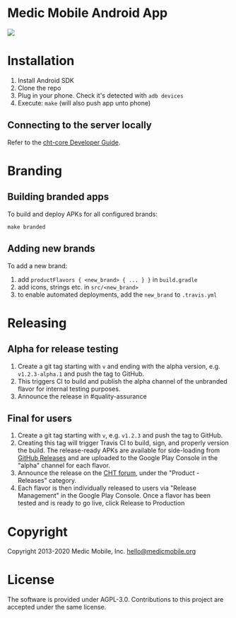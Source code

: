 Medic Mobile Android App
========================

<a href="https://travis-ci.org/medic/medic-android"><img src="https://travis-ci.org/medic/medic-android.svg"/></a>

# Installation

1. Install Android SDK
2. Clone the repo
3. Plug in your phone. Check it's detected with `adb devices`
4. Execute: `make` (will also push app unto phone)

## Connecting to the server locally
Refer to the [cht-core Developer Guide](https://github.com/medic/cht-core/blob/master/DEVELOPMENT.md#testing-locally-with-devices).

# Branding

## Building branded apps

To build and deploy APKs for all configured brands:

	make branded

## Adding new brands

To add a new brand:

1. add `productFlavors { <new_brand> { ... } }` in `build.gradle`
1. add icons, strings etc. in `src/<new_brand>`
1. to enable automated deployments, add the `new_brand` to `.travis.yml`

# Releasing

## Alpha for release testing

1. Create a git tag starting with `v` and ending with the alpha version, e.g. `v1.2.3-alpha.1` and push the tag to GitHub.
2. This triggers CI to build and publish the alpha channel of the unbranded flavor for internal testing purposes.
3. Announce the release in #quality-assurance

## Final for users

1. Create a git tag starting with `v`, e.g. `v1.2.3` and push the tag to GitHub. 
2. Creating this tag will trigger Travis CI to build, sign, and properly version the build. The release-ready APKs are available for side-loading from [GitHub Releases](https://github.com/medic/medic-android/releases) and are uploaded to the Google Play Console in the "alpha" channel for each flavor.
3. Announce the release on the [CHT forum](https://forum.communityhealthtoolkit.org), under the "Product - Releases" category.
4. Each flavor is then individually released to users via "Release Management" in the Google Play Console. Once a flavor has been tested and is ready to go live, click Release to Production

# Copyright

Copyright 2013-2020 Medic Mobile, Inc. <hello@medicmobile.org>

# License

The software is provided under AGPL-3.0. Contributions to this project are accepted under the same license.
